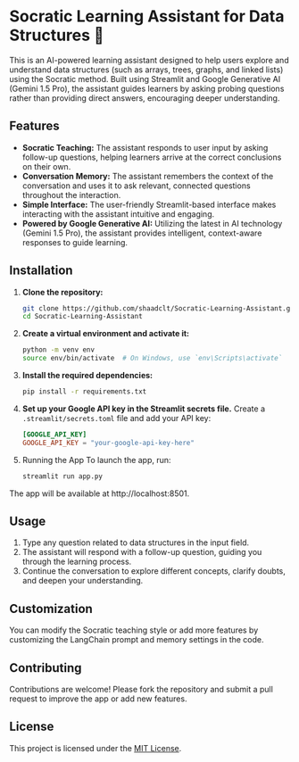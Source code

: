 # Socratic Learning Assistant for Data Structures 🧠
This is an AI-powered learning assistant designed to help users explore and understand data structures (such as arrays, trees, graphs, and linked lists) using the Socratic method. Built using Streamlit and Google Generative AI (Gemini 1.5 Pro), the assistant guides learners by asking probing questions rather than providing direct answers, encouraging deeper understanding.

## Features
- **Socratic Teaching:** The assistant responds to user input by asking follow-up questions, helping learners arrive at the correct conclusions on their own.
- **Conversation Memory:** The assistant remembers the context of the conversation and uses it to ask relevant, connected questions throughout the interaction.
- **Simple Interface:** The user-friendly Streamlit-based interface makes interacting with the assistant intuitive and engaging.
- **Powered by Google Generative AI:** Utilizing the latest in AI technology (Gemini 1.5 Pro), the assistant provides intelligent, context-aware responses to guide learning.

## Installation
1. **Clone the repository:**

    ```bash
    git clone https://github.com/shaadclt/Socratic-Learning-Assistant.git
    cd Socratic-Learning-Assistant
    ```

2. **Create a virtual environment and activate it:**

    ```bash
    python -m venv env
    source env/bin/activate  # On Windows, use `env\Scripts\activate`
    ```

3. **Install the required dependencies:**

    ```bash
    pip install -r requirements.txt
    ```

4. **Set up your Google API key in the Streamlit secrets file.**
    Create a `.streamlit/secrets.toml` file and add your API key:

    ```toml
    [GOOGLE_API_KEY]
    GOOGLE_API_KEY = "your-google-api-key-here"
    ```

5. Running the App
    To launch the app, run:
    
    ```bash
    streamlit run app.py
    ```

The app will be available at http://localhost:8501.

## Usage
1. Type any question related to data structures in the input field.
2. The assistant will respond with a follow-up question, guiding you through the learning process.
3. Continue the conversation to explore different concepts, clarify doubts, and deepen your understanding.

## Customization
You can modify the Socratic teaching style or add more features by customizing the LangChain prompt and memory settings in the code.

## Contributing
Contributions are welcome! Please fork the repository and submit a pull request to improve the app or add new features.

## License
This project is licensed under the [MIT License](LICENSE.txt).
